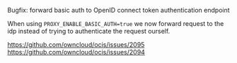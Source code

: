 Bugfix: forward basic auth to OpenID connect token authentication endpoint

When using `PROXY_ENABLE_BASIC_AUTH=true` we now forward request to the idp instead of trying to authenticate the request ourself.

https://github.com/owncloud/ocis/issues/2095
https://github.com/owncloud/ocis/issues/2094